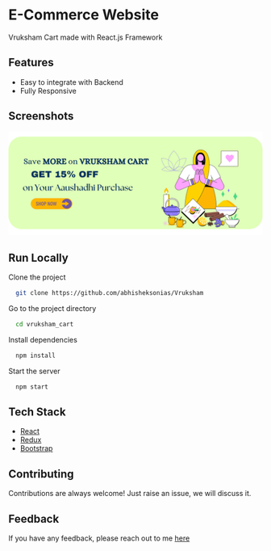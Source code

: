 # E-Commerce Website

Vruksham Cart made with React.js Framework


## Features

- Easy to integrate with Backend
- Fully Responsive


## Screenshots

![App Screenshot](./vruksham_cart/public/assets/main.png)



## Run Locally

Clone the project

```bash
  git clone https://github.com/abhisheksonias/Vruksham
```

Go to the project directory

```bash
  cd vruksham_cart
```

Install dependencies

```bash
  npm install
```

Start the server

```bash
  npm start
```



## Tech Stack

* [React](https://reactjs.org/)
* [Redux](https://redux.js.org/)
* [Bootstrap](https://getbootstrap.com/)

## Contributing

Contributions are always welcome!
Just raise an issue, we will discuss it.


## Feedback

If you have any feedback, please reach out to me [here](https://abhisheksoni.tech)


